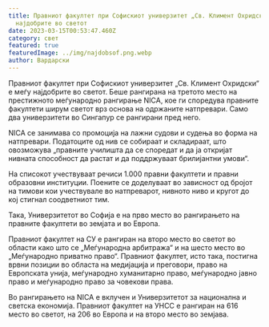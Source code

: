 ```yaml
---
title: Правниот факултет при Софискиот универзитет „Св. Климент Охридски“ е меѓу
  најдобрите во светот
date: 2023-03-15T00:53:47.460Z
category: свет
featured: true
featuredImage: ../img/najdobsof.png.webp
author: Вардарски
---
```


Правниот факултет при Софискиот универзитет „Св. Климент Охридски“ е меѓу најдобрите во светот. Беше рангирана на третото место на престижното меѓународно рангирање NICA, кое ги споредува правните факултети ширум светот врз основа на одржаните натпревари. Само два универзитети во Сингапур се рангирани пред него.

NICA се занимава со промоција на лажни судови и судења во форма на натпревари. Податоците од нив се собираат и складираат, што овозможува „правните училишта да се споредат и да ја откријат нивната способност да растат и да поддржуваат брилијантни умови“.

На списокот учествуваат речиси 1.000 правни факултети и правни образовни институции. Поените се доделуваат во зависност од бројот на тимови кои учествувале во натпреварот, нивното ниво и кругот до кој стигнал соодветниот тим.

Така, Универзитетот во Софија е на прво место во рангирањето на правните факултети во земјата и во Европа.

Правниот факултет на СУ е рангиран на второ место во светот во области како што се „Меѓународна арбитража“ и на шесто место во „Меѓународно приватно право“. Правниот факултет, исто така, постигна врвни позиции во областа на медијација и преговори, право на Европската унија, меѓународно хуманитарно право, меѓународно јавно право и меѓународно право за човекови права.

Во рангирањето на NICA е вклучен и Универзитетот за национална и светска економија. Правниот факултет на УНСС е рангиран на 616 место во светот, на 206 во Европа и на второ место во земјава.

